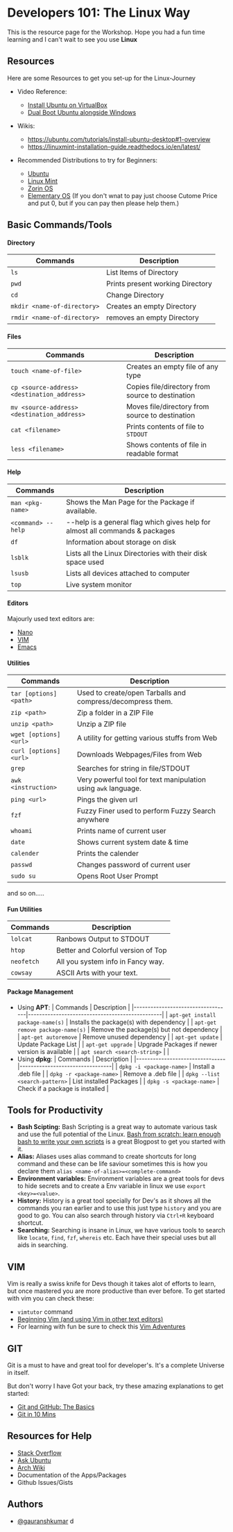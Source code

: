 
# Developers 101: The Linux Way

This is the resource page for the Workshop. Hope you had a fun time learning and I can't wait to see you use **Linux**

## Resources

Here are some Resources to get you set-up for the Linux-Journey

- Video Reference:

  - [Install Ubuntu on VirtualBox](https://www.youtube.com/watch?v=S26CKNo4Tgs)
  - [Dual Boot Ubuntu alongside Windows](https://www.youtube.com/watch?v=u5QyjHIYwTQ)

- Wikis:

  - https://ubuntu.com/tutorials/install-ubuntu-desktop#1-overview
  - https://linuxmint-installation-guide.readthedocs.io/en/latest/

- Recommended Distributions to try for Beginners:
  - [Ubuntu](https://ubuntu.com/#download)
  - [Linux Mint](https://linuxmint.com/download.php)
  - [Zorin OS](https://zorinos.com/download/)
  - [Elementary OS](https://elementary.io/) (If you don't wnat to pay just choose Cutome Price and put 0, but if you can pay then please help them.)

## Basic Commands/Tools

#### Directory

| Commands                    | Description                      |
| --------------------------- | -------------------------------- |
| `ls`                        | List Items of Directory          |
| `pwd`                       | Prints present working Directory |
| `cd`                        | Change Directory                 |
| `mkdir <name-of-directory>` | Creates an empty Directory       |
| `rmdir <name-of-directory>` | removes an empty Directory       |

#### Files

| Commands                                    | Description                                      |
| ------------------------------------------- | ------------------------------------------------ |
| `touch <name-of-file>`                      | Creates an empty file of any type                |
| `cp <source-address> <destination_address>` | Copies file/directory from source to destination |
| `mv <source-address> <destination_address>` | Moves file/directory from source to destination  |
| `cat <filename>`                            | Prints contents of file to `STDOUT`              |
| `less <filename>`                           | Shows contents of file in readable format        |

#### Help

| Commands           | Description                                                                  |
| ------------------ | ---------------------------------------------------------------------------- |
| `man <pkg-name>`   | Shows the Man Page for the Package if available.                             |
| `<command> --help` | --help is a general flag which gives help for almost all commands & packages |
| `df`               | Information about storage on disk                                            |
| `lsblk`            | Lists all the Linux Directories with their disk space used                   |
| `lsusb`            | Lists all devices attached to computer                                       |
| `top`              | Live system monitor                                                          |

#### Editors

Majourly used text editors are:

- [Nano](https://www.nano-editor.org/)
- [VIM](https://www.vim.org/)
- [Emacs](https://www.gnu.org/software/emacs/)

#### Utilities

| Commands               | Description                                                    |
| ---------------------- | -------------------------------------------------------------- |
| `tar [options] <path>` | Used to create/open Tarballs and compress/decompress them.     |
| `zip <path>`           | Zip a folder in a ZIP File                                     |
| `unzip <path>`         | Unzip a ZIP file                                               |
| `wget [options] <url>` | A utility for getting various stuffs from Web                  |
| `curl [options] <url>` | Downloads Webpages/Files from Web                              |
| `grep`                 | Searches for string in file/STDOUT                             |
| `awk <instruction>`    | Very powerful tool for text manipulation using `awk` language. |
| `ping <url>`           | Pings the given url                                            |
| `fzf`                  | Fuzzy Finer used to perform Fuzzy Search anywhere             |
| `whoami`               | Prints name of current user                                    |
| `date`                 | Shows current system date & time                               |
| `calender`             | Prints the calender                                            |
| `passwd`               | Changes password of current user                               |
| `sudo su`              | Opens Root User Prompt                                         |

and so on.....

#### Fun Utilities

| Commands   | Description                        |
| ---------- | ---------------------------------- |
| `lolcat`   | Ranbows Output to STDOUT           |
| `htop`     | Better and Colorful version of Top |
| `neofetch` | All you system info in Fancy way.  |
| `cowsay`   | ASCII Arts with your text.         |

#### Package Management

- Using **APT**:
  | Commands | Description |
  |-----------------------------------|------------------------------------------------|
  | `apt-get install package-name(s)` | Installs the package(s) with dependency |
  | `apt-get remove package-name(s)` | Remove the package(s) but not dependency |
  | `apt-get autoremove` | Remove unused dependency |
  | `apt-get update` | Update Package List |
  | `apt-get upgrade` | Upgrade Packages if newer version is available |
  | `apt search <search-string>` | |
- Using **dpkg**:
  | Commands | Description |
  |--------------------------------|---------------------------------|
  | `dpkg -i <package-name>` | Install a .deb file |
  | `dpkg -r <package-name>` | Remove a .deb file |
  | `dpkg --list <search-pattern>` | List installed Packages |
  | `dpkg -s <package-name>` | Check if a package is installed |

## Tools for Productivity

- **Bash Scipting:** Bash Scripting is a great way to automate various task and use the full potential of the Linux. [Bash from scratch: learn enough bash to write your own scripts](https://dev.to/ahmedmusallam/bash-from-scratch-learn-enough-bash-to-write-your-own-scripts-189f) is a great Blogpost to get you started with it.
- **Alias:** Aliases uses alias command to create shortcuts for long command and these can be life saviour sometimes this is how you declare them `alias <name-of-alias>=<complete-command>`
- **Environment variables:** Environment variables are a great tools for devs to hide secrets and to create a Env variable in linux we use `export <key>=<value>`.
- **History:** History is a great tool specially for Dev's as it shows all the commands you ran earlier and to use this just type `history` and you are good to go. You can also search through history via `Ctrl+R` keyboard shortcut.
- **Searching:** Searching is insane in Linux, we have various tools to search like `locate`, `find`, `fzf`, `whereis` etc. Each have their special uses but all aids in searching.

## VIM

  Vim is really a swiss knife for Devs though it takes alot of efforts to learn, but once mastered you are more productive than ever before.
  To get started with vim you can check these:

- `vimtutor` command
- [Beginning Vim (and using Vim in other text editors)](https://dev.to/devalo/beginning-vim-and-using-vim-in-other-text-editors-36cm)
- For learning with fun be sure to check this [Vim Adventures](https://vim-adventures.com/)

## GIT

Git is a must to have and great tool for developer's. It's a complete Universe in itself.

But don't worry I have Got your back, try these amazing explanations to get started:

- [Git and GitHub: The Basics](https://dev.to/lofiandcode/git-and-github-the-basics-5chg)
- [Git in 10 Mins](https://www.youtube.com/watch?v=OQLiJwFZ4Ag)

## Resources for Help

- [Stack Overflow](https://unix.stackexchange.com/)
- [Ask Ubuntu](https://askubuntu.com/)
- [Arch Wiki](https://wiki.archlinux.org/)
- Documentation of the Apps/Packages
- Github Issues/Gists

## Authors

- [@gauranshkumar](https://www.github.com/gauranshkumar)
d
